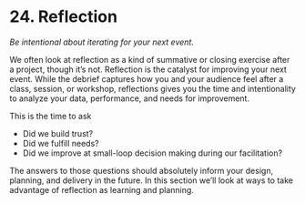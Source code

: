 # 24. Reflection

*Be intentional about iterating for your next event.*

We often look at reflection as a kind of summative or closing exercise after a project, though it’s not. Reflection is the catalyst for improving your next event. While the debrief captures how you and your audience feel after a class, session, or workshop, reflections gives you the time and intentionality to analyze your data, performance, and needs for improvement.

This is the time to ask

- Did we build trust?
- Did we fulfill needs?
- Did we improve at small-loop decision making during our facilitation?

The answers to those questions should absolutely inform your design, planning, and delivery in the future. In this section we’ll look at ways to take advantage of reflection as learning and planning.
